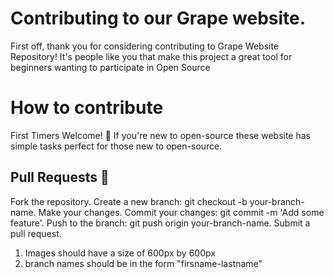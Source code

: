 # Contributing to our Grape website.
First off, thank you for considering contributing to Grape Website Repository! It's people like you that make this project a great tool for beginners wanting to participate in Open Source
# How to contribute
First Timers Welcome! 🌟
If you're new to open-source these website has simple tasks perfect for those new to open-source.

## Pull Requests 🔧
Fork the repository.
Create a new branch: git checkout -b your-branch-name.
Make your changes.
Commit your changes: git commit -m 'Add some feature'.
Push to the branch: git push origin your-branch-name.
Submit a pull request.

1. Images should have a size of 600px by 600px
1. branch names should be in the form "firsname-lastname"
